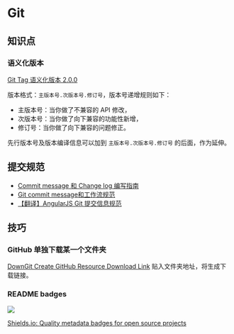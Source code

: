 # Git

## 知识点

### 语义化版本

[Git Tag 语义化版本 2.0.0](https://semver.org/lang/zh-CN/)

版本格式：`主版本号.次版本号.修订号`，版本号递增规则如下：

- 主版本号：当你做了不兼容的 API 修改，
- 次版本号：当你做了向下兼容的功能性新增，
- 修订号：当你做了向下兼容的问题修正。

先行版本号及版本编译信息可以加到 `主版本号.次版本号.修订号` 的后面，作为延伸。

## 提交规范

- [Commit message 和 Change log 编写指南](http://www.ruanyifeng.com/blog/2016/01/commit_message_change_log.html)
- [Git commit message和工作流规范](https://ivweb.io/topic/58ba702bdb35a9135d42f83d)
- [【翻译】AngularJS Git 提交信息规范](https://github.com/isLishude/blog/issues/69)

## 技巧

### GitHub 单独下载某一个文件夹

[DownGit Create GitHub Resource Download Link](https://minhaskamal.github.io/DownGit/#/home) 贴入文件夹地址，将生成下载链接。

### README badges

![](https://img.shields.io/badge/Network%20Center-Interesting-brightgreen.svg)

[Shields.io: Quality metadata badges for open source projects](http://shields.io/)
